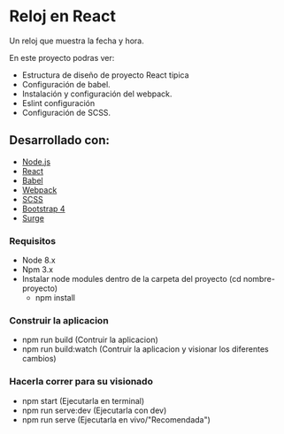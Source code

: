 # Reloj en React

Un reloj que muestra la fecha y hora.

En este proyecto podras ver:
* Estructura de diseño de proyecto React tipica
* Configuración de babel.
* Instalación y configuración del webpack.
* Eslint configuración
* Configuración de SCSS.

## Desarrollado con:
* [Node.js](https://nodejs.org/en/)
* [React](https://reactjs.org/)
* [Babel](https://babeljs.io/)
* [Webpack](https://webpack.js.org/)
* [SCSS](http://sass-lang.com/)
* [Bootstrap 4](https://getbootstrap.com/)
* [Surge](https://surge.sh/)

### Requisitos
* Node 8.x
* Npm 3.x
* Instalar node modules dentro de la carpeta del proyecto (cd nombre-proyecto)
   - npm install

### Construir la aplicacion
   - npm run build (Contruir la aplicacion)
   - npm run build:watch (Contruir la aplicacion y visionar los diferentes cambios)

### Hacerla correr para su visionado
 - npm start (Ejecutarla en terminal)
 - npm run serve:dev (Ejecutarla con dev)
 - npm run serve (Ejecutarla en vivo/"Recomendada")
